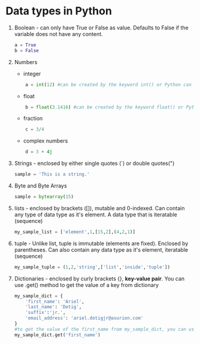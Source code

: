 # Data types in Python

1. Boolean - can only have True or False as value. Defaults to False if the variable does not have any content.

    ```python
    a = True
    b = False
    ```
2. Numbers
    - integer
    ```python
        a = int(12) #can be created by the keyword int() or Python can infer if you input a whole number
    ```
    - float
    ```python
        b = float(3.1416) #can be created by the keyword float() or Python can infer if you input a number with decimal
    ```
    - fraction
    ```python
        c = 3/4
    ```
    - complex numbers
    ```python
        d = 3 + 4j
    ```
3. Strings - enclosed by either single quotes (`) or double quotes(")
    ```python
    sample = 'This is a string.'
    ```
4. Byte and Byte Arrays
    ```python
    sample = bytearray(15)
    ```
5. lists - enclosed by brackets ([]), mutable and 0-indexed. Can contain any type of data type as it's element. A data type that is iteratable (sequence)
    ```python
    my_sample_list = ['element',1,[15,2],(4,2,1)]
    ```
6. tuple - Unlike list, tuple is immutable (elements are fixed). Enclosed by parentheses. Can also contain any data type as it's element, iteratable (sequence)
    ```python
    my_sample_tuple = (1,2,'string',['list','inside','tuple'])
    ```
7. Dictionaries - enclosed by curly brackets {}, **key-value pair**. You can use .get() method to get the value of a key from dictionary
    ```python
    my_sample_dict = {
        'first_name': 'Ariel',
        'last_name': 'Dotig',
        'suffix':'jr.',
        'email_address': 'ariel.dotigjr@asurion.com'
    }
    #to get the value of the first_name from my_sample_dict, you can use below command
    my_sample_dict.get('first_name')
    ```